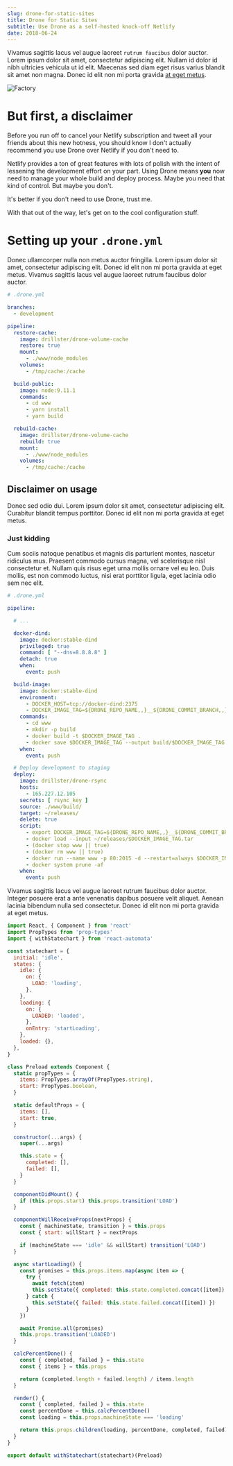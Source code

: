 ```yaml
---
slug: drone-for-static-sites
title: Drone for Static Sites
subtitle: Use Drone as a self-hosted knock-off Netlify
date: 2018-06-24
---
```


Vivamus sagittis lacus vel augue laoreet `rutrum faucibus` dolor auctor. Lorem
ipsum dolor sit amet, consectetur adipiscing elit. Nullam id dolor id nibh
ultricies vehicula ut id elit. Maecenas sed diam eget risus varius blandit sit
amet non magna. Donec id elit non mi porta gravida [at eget metus](/).

![Factory](https://pagesxyz.s3.eu-west-2.amazonaws.com/pages/screenshot/image/752/thumb_screencapture-sketchapp-pricing-2018-06-13-23_26_52.jpg)

# But first, a disclaimer

Before you run off to cancel your Netlify subscription and tweet all your
friends about this new hotness, you should know I don't actually recommend you
use Drone over Netlify if you don't need to.

Netlify provides a ton of great features with lots of polish with the intent of
lessening the development effort on your part. Using Drone means **you** now
need to manage your whole build and deploy process. Maybe you need that kind of
control. But maybe you don't.

It's better if you don't need to use Drone, trust me.

With that out of the way, let's get on to the cool configuration stuff.

# Setting up your `.drone.yml`

Donec ullamcorper nulla non metus auctor fringilla. Lorem ipsum
dolor sit amet, consectetur adipiscing elit. Donec id elit non mi porta gravida
at eget metus. Vivamus sagittis lacus vel augue laoreet rutrum faucibus dolor
auctor.

```yaml
# .drone.yml

branches:
  - development

pipeline:
  restore-cache:
    image: drillster/drone-volume-cache
    restore: true
    mount:
      - ./www/node_modules
    volumes:
      - /tmp/cache:/cache

  build-public:
    image: node:9.11.1
    commands:
      - cd www
      - yarn install
      - yarn build

  rebuild-cache:
    image: drillster/drone-volume-cache
    rebuild: true
    mount:
      - ./www/node_modules
    volumes:
      - /tmp/cache:/cache
```

## Disclaimer on usage

Donec sed odio dui. Lorem ipsum dolor sit amet, consectetur adipiscing elit.
Curabitur blandit tempus porttitor. Donec id elit non mi porta gravida at eget
metus.

### Just kidding

Cum sociis natoque penatibus et magnis dis parturient montes, nascetur
ridiculus mus. Praesent commodo cursus magna, vel scelerisque nisl consectetur
et. Nullam quis risus eget urna mollis ornare vel eu leo. Duis mollis, est non
commodo luctus, nisi erat porttitor ligula, eget lacinia odio sem nec elit.

```yaml
# .drone.yml

pipeline:

  # ...

  docker-dind:
    image: docker:stable-dind
    privileged: true
    command: [ "--dns=8.8.8.8" ]
    detach: true
    when:
      event: push

  build-image:
    image: docker:stable-dind
    environment:
      - DOCKER_HOST=tcp://docker-dind:2375
      - DOCKER_IMAGE_TAG=${DRONE_REPO_NAME,,}__${DRONE_COMMIT_BRANCH,,}__${DRONE_COMMIT_SHA,,}__www
    commands:
      - cd www
      - mkdir -p build
      - docker build -t $DOCKER_IMAGE_TAG .
      - docker save $DOCKER_IMAGE_TAG --output build/$DOCKER_IMAGE_TAG.tar
    when:
      event: push

  # Deploy development to staging
  deploy:
    image: drillster/drone-rsync
    hosts: 
      - 165.227.12.105
    secrets: [ rsync_key ]
    source: ./www/build/
    target: ~/releases/
    delete: true
    script:
      - export DOCKER_IMAGE_TAG=${DRONE_REPO_NAME,,}__${DRONE_COMMIT_BRANCH,,}__${DRONE_COMMIT_SHA,,}__www
      - docker load --input ~/releases/$DOCKER_IMAGE_TAG.tar
      - (docker stop www || true)
      - (docker rm www || true)
      - docker run --name www -p 80:2015 -d --restart=always $DOCKER_IMAGE_TAG
      - docker system prune -af
    when:
      event: push
```

Vivamus sagittis lacus vel augue laoreet rutrum faucibus dolor auctor. Integer
posuere erat a ante venenatis dapibus posuere velit aliquet. Aenean lacinia
bibendum nulla sed consectetur. Donec id elit non mi porta gravida at eget
metus.

```javascript
import React, { Component } from 'react'
import PropTypes from 'prop-types'
import { withStatechart } from 'react-automata'

const statechart = {
  initial: 'idle',
  states: {
    idle: {
      on: {
        LOAD: 'loading',
      },
    },
    loading: {
      on: {
        LOADED: 'loaded',
      },
      onEntry: 'startLoading',
    },
    loaded: {},
  },
}

class Preload extends Component {
  static propTypes = {
    items: PropTypes.arrayOf(PropTypes.string),
    start: PropTypes.boolean,
  }

  static defaultProps = {
    items: [],
    start: true,
  }

  constructor(...args) {
    super(...args)

    this.state = {
      completed: [],
      failed: [],
    }
  }

  componentDidMount() {
    if (this.props.start) this.props.transition('LOAD')
  }

  componentWillReceiveProps(nextProps) {
    const { machineState, transition } = this.props
    const { start: willStart } = nextProps

    if (machineState === 'idle' && willStart) transition('LOAD')
  }

  async startLoading() {
    const promises = this.props.items.map(async item => {
      try {
        await fetch(item)
        this.setState({ completed: this.state.completed.concat([item]) })
      } catch {
        this.setState({ failed: this.state.failed.concat([item]) })
      }
    })

    await Promise.all(promises)
    this.props.transition('LOADED')
  }

  calcPercentDone() {
    const { completed, failed } = this.state
    const { items } = this.props

    return (completed.length + failed.length) / items.length
  }

  render() {
    const { completed, failed } = this.state
    const percentDone = this.calcPercentDone()
    const loading = this.props.machineState === 'loading'

    return this.props.children(loading, percentDone, completed, failed)
  }
}

export default withStatechart(statechart)(Preload)
```
